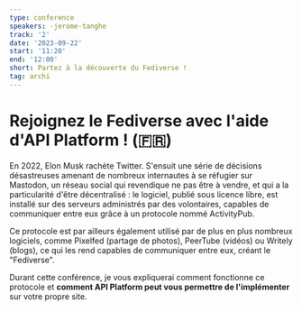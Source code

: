 ```yaml
---
type: conference
speakers: -jerome-tanghe
track: '2'
date: '2023-09-22'
start: '11:20'
end: '12:00'
short: Partez à la découverte du Fediverse !
tag: archi
---
```


# Rejoignez le Fediverse avec l'aide d'API Platform ! (🇫🇷) 

En 2022, Elon Musk rachète Twitter. S'ensuit une série de décisions désastreuses amenant de nombreux internautes à se réfugier sur Mastodon, un réseau social qui revendique ne pas être à vendre, et qui a la particularité d'être décentralisé : le logiciel, publié sous licence libre, est installé sur des serveurs administrés par des volontaires, capables de communiquer entre eux grâce à un protocole nommé ActivityPub.

Ce protocole est par ailleurs également utilisé par de plus en plus nombreux logiciels, comme Pixelfed (partage de photos), PeerTube (vidéos) ou Writely (blogs), ce qui les rend capables de communiquer entre eux, créant le "Fediverse".

Durant cette conférence, je vous expliquerai comment fonctionne ce protocole et **comment API Platform peut vous permettre de l'implémenter** sur votre propre site.


